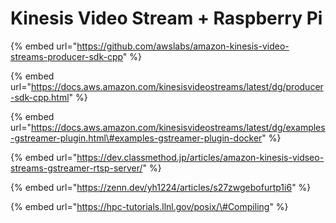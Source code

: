 # Kinesis Video Stream + Raspberry Pi



{% embed url="https://github.com/awslabs/amazon-kinesis-video-streams-producer-sdk-cpp" %}



{% embed url="https://docs.aws.amazon.com/kinesisvideostreams/latest/dg/producer-sdk-cpp.html" %}



{% embed url="https://docs.aws.amazon.com/kinesisvideostreams/latest/dg/examples-gstreamer-plugin.html\#examples-gstreamer-plugin-docker" %}



{% embed url="https://dev.classmethod.jp/articles/amazon-kinesis-vidseo-streams-gstreamer-rtsp-server/" %}



{% embed url="https://zenn.dev/yh1224/articles/s27zwgebofurtp1i6" %}



{% embed url="https://hpc-tutorials.llnl.gov/posix/\#Compiling" %}



